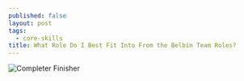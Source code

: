 ```yaml
---
published: false
layout: post
tags:
  - core-skills
title: What Role Do I Best Fit Into From the Belbin Team Roles?
---
```

![Completer Finisher](http://www.belbin.com/media/1318/completor.png)
